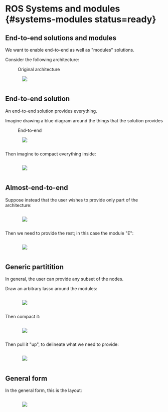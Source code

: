 
# ROS Systems and modules {#systems-modules status=ready}

## End-to-end solutions and modules

We want to enable end-to-end as well as "modules" solutions.

Consider the following architecture:

<figure id='architecture'>
<figcaption>Original architecture</figcaption>
<img src="connections/architecture.svg" class='diagram'/>
</figure>

## End-to-end solution

An end-to-end solution provides everything.

Imagine drawing a blue diagram around the things that the solution provides

<figure id='example1-group'>
<figcaption>End-to-end</figcaption>
<img src="connections/example1-group.svg" class='diagram'/>
</figure>

Then imagine to compact everything inside:

<figure id='example1-res'>
<figcaption></figcaption>
<img src="connections/example1-res.svg" class='diagram'/>
</figure>



## Almost-end-to-end

Suppose instead that the user wishes to provide only part of the architecture:

<figure id='example2-group'>
<figcaption></figcaption>
<img src="connections/example2-group.svg" class='diagram'/>
</figure>

Then we need to provide the rest; in this case the module "E":

<figure id='example2-res'>
<figcaption></figcaption>
<img src="connections/example2-res.svg" class='diagram'/>
</figure>



## Generic partitition

In general, the user can provide any subset of the nodes.

Draw an arbitrary lasso around the modules:

<figure id='example3-a-group'>
<figcaption></figcaption>
<img src="connections/example3-a-group.svg" class='diagram'/>
</figure>

Then compact it:


<figure id='example3-b'>
<figcaption></figcaption>
<img src="connections/example3-b.svg" class='diagram'/>
</figure>

Then pull it "up", to delineate what we need to provide:

<figure id='example3-c'>
<figcaption></figcaption>
<img src="connections/example3-c.svg" class='diagram'/>
</figure>

## General form

In the general form, this is the layout:

<figure id='sys_general'>
<figcaption></figcaption>
<img src="connections/sys_general.svg" class='diagram'/>
</figure>



<style>
.diagram {
max-width:100%;
margin:1em;
}
</style>

